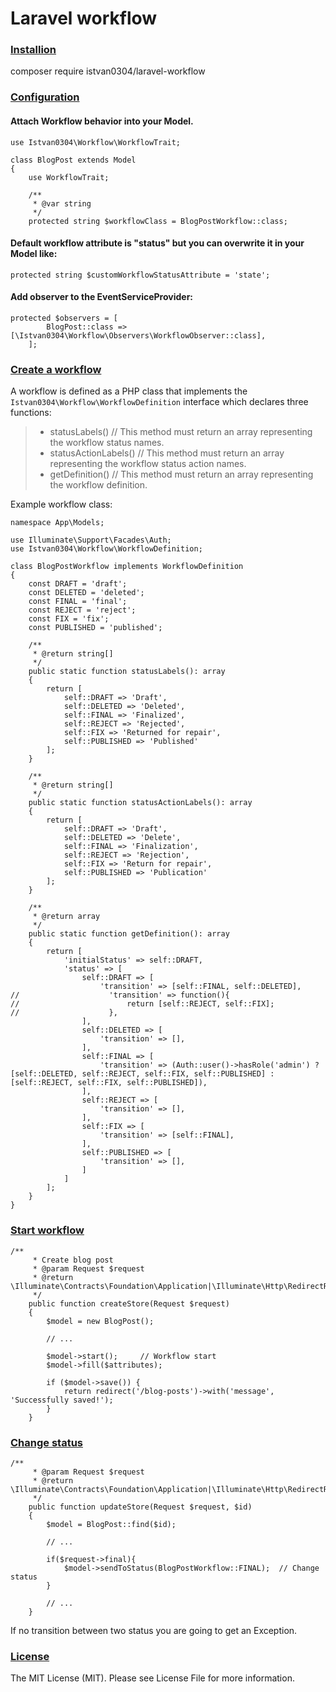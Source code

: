 # Laravel workflow

### <u>Installion</u>

composer require istvan0304/laravel-workflow

### <u>Configuration</u>

#### Attach Workflow behavior into your Model.

````
use Istvan0304\Workflow\WorkflowTrait;

class BlogPost extends Model
{
    use WorkflowTrait;

    /**
     * @var string
     */
    protected string $workflowClass = BlogPostWorkflow::class;
````

#### Default workflow attribute is "status" but you can overwrite it in your Model like:

````
protected string $customWorkflowStatusAttribute = 'state';
````

#### Add observer to the EventServiceProvider:

````
protected $observers = [
        BlogPost::class => [\Istvan0304\Workflow\Observers\WorkflowObserver::class],
    ];
````

### <u>Create a workflow</u>

A workflow is defined as a PHP class that implements the ```` Istvan0304\Workflow\WorkflowDefinition ```` interface 
which declares three functions: 
>- statusLabels()       // This method must return an array representing the workflow status names.
>- statusActionLabels()       // This method must return an array representing the workflow status action names.
>- getDefinition()       // This method must return an array representing the workflow definition.

Example workflow class:

````
namespace App\Models;

use Illuminate\Support\Facades\Auth;
use Istvan0304\Workflow\WorkflowDefinition;

class BlogPostWorkflow implements WorkflowDefinition
{
    const DRAFT = 'draft';
    const DELETED = 'deleted';
    const FINAL = 'final';
    const REJECT = 'reject';
    const FIX = 'fix';
    const PUBLISHED = 'published';

    /**
     * @return string[]
     */
    public static function statusLabels(): array
    {
        return [
            self::DRAFT => 'Draft',
            self::DELETED => 'Deleted',
            self::FINAL => 'Finalized',
            self::REJECT => 'Rejected',
            self::FIX => 'Returned for repair',
            self::PUBLISHED => 'Published'
        ];
    }

    /**
     * @return string[]
     */
    public static function statusActionLabels(): array
    {
        return [
            self::DRAFT => 'Draft',
            self::DELETED => 'Delete',
            self::FINAL => 'Finalization',
            self::REJECT => 'Rejection',
            self::FIX => 'Return for repair',
            self::PUBLISHED => 'Publication'
        ];
    }

    /**
     * @return array
     */
    public static function getDefinition(): array
    {
        return [
            'initialStatus' => self::DRAFT,
            'status' => [
                self::DRAFT => [
                    'transition' => [self::FINAL, self::DELETED],
//                    'transition' => function(){
//                        return [self::REJECT, self::FIX];
//                    },
                ],
                self::DELETED => [
                    'transition' => [],
                ],
                self::FINAL => [
                    'transition' => (Auth::user()->hasRole('admin') ? [self::DELETED, self::REJECT, self::FIX, self::PUBLISHED] : [self::REJECT, self::FIX, self::PUBLISHED]),
                ],
                self::REJECT => [
                    'transition' => [],
                ],
                self::FIX => [
                    'transition' => [self::FINAL],
                ],
                self::PUBLISHED => [
                    'transition' => [],
                ]
            ]
        ];
    }
}
````

### <u>Start workflow</u>

````
/**
     * Create blog post
     * @param Request $request
     * @return \Illuminate\Contracts\Foundation\Application|\Illuminate\Http\RedirectResponse|\Illuminate\Routing\Redirector|void
     */
    public function createStore(Request $request)
    {
        $model = new BlogPost();
        
        // ...

        $model->start();     // Workflow start
        $model->fill($attributes);

        if ($model->save()) {
            return redirect('/blog-posts')->with('message', 'Successfully saved!');
        }
    }
````

### <u>Change status</u>

````
/**
     * @param Request $request
     * @return \Illuminate\Contracts\Foundation\Application|\Illuminate\Http\RedirectResponse|\Illuminate\Routing\Redirector|void
     */
    public function updateStore(Request $request, $id)
    {
        $model = BlogPost::find($id);
        
        // ...

        if($request->final){
            $model->sendToStatus(BlogPostWorkflow::FINAL);  // Change status
        }

        // ...
    }
````

If no transition between two status you are going to get an Exception.

### <u>License</u>

The MIT License (MIT). Please see License File for more information.